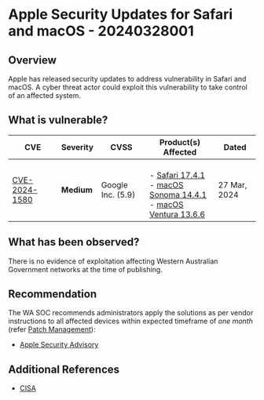 # Apple Security Updates for Safari and macOS - 20240328001

## Overview

Apple has released security updates to address vulnerability in Safari and macOS. A cyber threat actor could exploit this vulnerability to take control of an affected system.

## What is vulnerable?

| CVE    | Severity     | CVSS | Product(s) Affected | Dated |
| ------ | ------------ | ---- | ------------------- |  ----- |
| [CVE-2024-1580](https://nvd.nist.gov/vuln/detail/CVE-2024-1580) | **Medium** | Google Inc. (5.9)  | <br>- [Safari 17.4.1](https://support.apple.com/en-us/HT214094)<br>- [macOS Sonoma 14.4.1](https://support.apple.com/en-us/HT214096) <br>- [macOS Ventura 13.6.6](https://support.apple.com/en-us/HT214095) | 27 Mar, 2024 |

## What has been observed?

There is no evidence of exploitation affecting Western Australian Government networks at the time of publishing.

## Recommendation

The WA SOC recommends administrators apply the solutions as per vendor instructions to all affected devices within expected timeframe of *one month* (refer [Patch Management](../guidelines/patch-management.md)):

- [Apple Security Advisory](https://support.apple.com/en-us/HT201222)


## Additional References

- [CISA](https://www.cisa.gov/news-events/alerts/2024/03/27/apple-released-security-updates-safari-and-macos)
